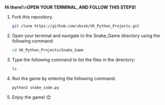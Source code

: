**Hi there!**\n**OPEN YOUR TERMINAL, AND FOLLOW THIS STEPS!**

1. Fork this repository.
    ```bash
    git clone https://github.com/vbvsk/VK_Python_Projects.git
    ```
       
3. Open your terminal and navigate to the Snake_Game directory using the following command:

    ```bash
    cd VK_Python_Projects/Snake_Game
    ```

4. Type the following command to list the files in the directory:

    ```bash
    ls
    ```

5. Run the game by entering the following command:

    ```bash
    python3 snake_code.py
    ```

6. Enjoy the game! 😊
